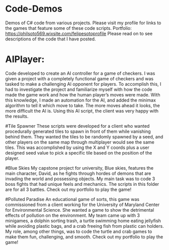 # Code-Demos
Demos of C# code from various projects. Please visit my profile for links to the games that feature some of these code scripts.
Portfolio: https://philsoto569.wixsite.com/felipesotoprofile
Please read on to see descriptions of the code that I have posted.

# AIPlayer:
Code developed to create an AI controller for a game of checkers. I was given a project with a completely functional game of checkers and was tasked to make a challenging AI opponent for players. To accomplish this, I had to investigate the project and familiarize myself with how the code made the game work and how the human player’s moves were made. With this knowledge, I made an automation for the AI, and added the minimax algorithm to tell it which move to take. The more moves ahead it looks, the more difficult the AI is. Using this AI script, the client was very happy with the results.

#Tile Spawner
These scripts were developed for a client who wanted procedurally generated tiles to spawn in front of them while vanishing behind them. They wanted the tiles to be randomly spawned by a seed, and other players on the same map through multiplayer would see the same tiles. This was accomplished by using the X and Y coords plus a user designed seed value to pick a specific tile based on the position of the player. 

#Blue Skies
My capstone project for university, Blue skies, features the main character, David, as he fights through hordes of demons that are invading the world and possessing objects.  My main task was to code 3 boss fights that had unique feels and mechanics. The scripts in this folder are for all 3 battles. Check out my portfolio to play the game!

#Polluted Paradise
An educational game of sorts, this game was commissioned from a client working for the University of Maryland Center for Environmental Science. She wanted a game to show the detrimental effects of pollution on the environment. My team came up with 3 minigames, a dolphin sorting trash, a turtle swimming home eating jellyfish while avoiding plastic bags, and a crab freeing fish from plastic can holders. My role, among other things, was to code the turtle and crab games to make them fun, challenging, and smooth. Check out my portfolio to play the game!
